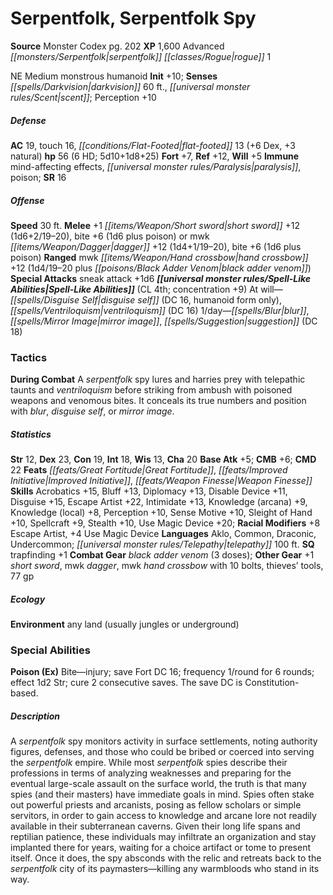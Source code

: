 ﻿---
cssclass: [monsters]
title1: Serpentfolk, Serpentfolk Spy
title2: Serpentfolk Spy
CR: 5
sources:
- name: Monster Codex
  page: 202
  link: http://paizo.com/products/btpy9926?Pathfinder-Roleplaying-Game-Monster-Codex
XP: 1600
race: Advanced
classes:
- serpentfolk rogue 1
alignment: NE
size: Medium
type: monstrous humanoid
initiative:
  bonus: 10
senses:
  darkvision: 60
  scent: true
AC:
  AC: 19
  touch: 16
  flat_footed: 13
  components:
    dex: 6
    natural: 3
HP:
  HP: 56
  long: 5d10+1d8+25
  HD: 6
saves:
  fort: 7
  ref: 12
  will: 5
immunities:
- mind-affecting effects
- paralysis
- poison
SR: 16
speeds:
  base: 30
attacks:
  melee:
  - - text: +1 short sword +12 (1d6+2/19-20)
      entries:
      - - damage: 1d6+2
          crit_range: 19-20
      attack: +1 short sword
      bonus:
      - 12
    - text: bite +6 (1d6 plus poison)
      entries:
      - - damage: 1d6
        - effect: poison
      attack: bite
      bonus:
      - 6
  - - text: mwk dagger +12 (1d4+1/19-20)
      entries:
      - - damage: 1d4+1
          crit_range: 19-20
      attack: mwk dagger
      bonus:
      - 12
    - text: bite +6 (1d6 plus poison)
      entries:
      - - damage: 1d6
        - effect: poison
      attack: bite
      bonus:
      - 6
  ranged:
  - - text: mwk hand crossbow +12 (1d4/19-20 plus black adder venom)
      entries:
      - - damage: 1d4
          crit_range: 19-20
        - effect: black adder venom
      attack: mwk hand crossbow
      bonus:
      - 12
  special:
  - sneak attack +1d6
spell_like_abilities:
  entries:
  - name: disguise self
    source: default
    freq: At will
    DC: 16
    other: humanoid form only
  - name: ventriloquism
    source: default
    freq: At will
    DC: 16
  - name: blur
    source: default
    freq: 1/day
  - name: mirror image
    source: default
    freq: 1/day
  - name: suggestion
    source: default
    freq: 1/day
    DC: 18
  sources:
  - name: default
    CL: 4
    concentration: 9
tactics:
  During Combat: A serpentfolk spy lures and harries prey with telepathic taunts and
    ventriloquism before striking from ambush with poisoned weapons and venomous bites.
    It conceals its true numbers and position with blur, disguise self, or mirror
    image.
ability_scores:
  STR: 12
  DEX: 23
  CON: 19
  INT: 18
  WIS: 13
  CHA: 20
BAB: 5
CMB: 6
CMD: 22
feats:
- name: Great Fortitude
- name: Improved Initiative
- name: Weapon Finesse
skills:
  Acrobatics: 15
  Bluff: 13
  Diplomacy: 13
  Disable Device: 11
  Disguise: 15
  Escape Artist: 22
  Intimidate: 13
  Knowledge (arcana): 9
  Knowledge (local): 8
  Perception: 10
  Sense Motive: 10
  Sleight of Hand: 10
  Spellcraft: 9
  Stealth: 10
  Use Magic Device: 20
  _racial_mods:
    Escape Artist:
      _: 8
    Use Magic Device:
      _: 4
languages:
- Aklo
- Common
- Draconic
- Undercommon
- telepathy 100 ft.
special_qualities:
- trapfinding +1
gear:
  combat:
  - black adder venom (3 doses)
  other:
  - +1 short sword
  - mwk dagger
  - mwk hand crossbow with 10 bolts
  - thieves' tools
  - 77 gp
ecology:
  environment: any land (usually jungles or underground)
special_abilities:
  Poison (Ex): Bite-injury; save Fort DC 16; frequency 1/round for 6 rounds; effect
    1d2 Str; cure 2 consecutive saves. The save DC is Constitution-based.
desc_long: A serpentfolk spy monitors activity in surface settlements, noting authority
  figures, defenses, and those who could be bribed or coerced into serving the serpentfolk
  empire. While most serpentfolk spies describe their professions in terms of analyzing
  weaknesses and preparing for the eventual large-scale assault on the surface world,
  the truth is that many spies (and their masters) have immediate goals in mind. Spies
  often stake out powerful priests and arcanists, posing as fellow scholars or simple
  servitors, in order to gain access to knowledge and arcane lore not readily available
  in their subterranean caverns. Given their long life spans and reptilian patience,
  these individuals may infiltrate an organization and stay implanted there for years,
  waiting for a choice artifact or tome to present itself. Once it does, the spy absconds
  with the relic and retreats back to the serpentfolk city of its paymasters-killing
  any warmbloods who stand in its way.

---

# Serpentfolk, Serpentfolk Spy

**Source** Monster Codex pg. 202
**XP** 1,600
Advanced _[[monsters/Serpentfolk|serpentfolk]]_ _[[classes/Rogue|rogue]]_ 1

NE Medium monstrous humanoid
**Init** +10; **Senses** _[[spells/Darkvision|darkvision]]_ 60 ft., _[[universal monster rules/Scent|scent]]_; Perception +10

##### Defense

**AC** 19, touch 16, _[[conditions/Flat-Footed|flat-footed]]_ 13 (+6 Dex, +3 natural)
**hp** 56 (6 HD; 5d10+1d8+25)
**Fort** +7, **Ref** +12, **Will** +5
**Immune** mind-affecting effects, _[[universal monster rules/Paralysis|paralysis]]_, poison; **SR** 16

##### Offense
**Speed** 30 ft.
**Melee** +1 _[[items/Weapon/Short sword|short sword]]_ +12 (1d6+2/19–20), bite +6 (1d6 plus poison) or mwk _[[items/Weapon/Dagger|dagger]]_ +12 (1d4+1/19–20), bite +6 (1d6 plus poison)
**Ranged** mwk _[[items/Weapon/Hand crossbow|hand crossbow]]_ +12 (1d4/19–20 plus _[[poisons/Black Adder Venom|black adder venom]]_)
**Special Attacks** sneak attack +1d6
**_[[universal monster rules/Spell-Like Abilities|Spell-Like Abilities]]_** (CL 4th; concentration +9)
At will—_[[spells/Disguise Self|disguise self]]_ (DC 16, humanoid form only), _[[spells/Ventriloquism|ventriloquism]]_ (DC 16)
1/day—_[[spells/Blur|blur]]_, _[[spells/Mirror Image|mirror image]]_, _[[spells/Suggestion|suggestion]]_ (DC 18)

### Tactics

**During Combat** A _serpentfolk_ spy lures and harries prey with telepathic taunts and _ventriloquism_ before striking from ambush with poisoned weapons and venomous bites. It conceals its true numbers and position with _blur_, _disguise self_, or _mirror image_.

##### Statistics
**Str** 12, **Dex** 23, **Con** 19, **Int** 18, **Wis** 13, **Cha** 20
**Base Atk** +5; **CMB** +6; **CMD** 22
**Feats** _[[feats/Great Fortitude|Great Fortitude]]_, _[[feats/Improved Initiative|Improved Initiative]]_, _[[feats/Weapon Finesse|Weapon Finesse]]_
**Skills** Acrobatics +15, Bluff +13, Diplomacy +13, Disable Device +11, Disguise +15, Escape Artist +22, Intimidate +13, Knowledge (arcana) +9, Knowledge (local) +8, Perception +10, Sense Motive +10, Sleight of Hand +10, Spellcraft +9, Stealth +10, Use Magic Device +20; **Racial Modifiers** +8 Escape Artist, +4 Use Magic Device
**Languages** Aklo, Common, Draconic, Undercommon; _[[universal monster rules/Telepathy|telepathy]]_ 100 ft.
**SQ** trapfinding +1
**Combat Gear** _black adder venom_ (3 doses); **Other Gear** +1 _short sword_, mwk _dagger_, mwk _hand crossbow_ with 10 bolts, thieves’ tools, 77 gp

##### Ecology

**Environment** any land (usually jungles or underground)

### Special Abilities

**Poison (Ex)** Bite—injury; save Fort DC 16; frequency 1/round for 6 rounds; effect 1d2 Str; cure 2 consecutive saves. The save DC is Constitution-based.

##### Description

A _serpentfolk_ spy monitors activity in surface settlements, noting authority figures, defenses, and those who could be bribed or coerced into serving the _serpentfolk_ empire. While most _serpentfolk_ spies describe their professions in terms of analyzing weaknesses and preparing for the eventual large-scale assault on the surface world, the truth is that many spies (and their masters) have immediate goals in mind. Spies often stake out powerful priests and arcanists, posing as fellow scholars or simple servitors, in order to gain access to knowledge and arcane lore not readily available in their subterranean caverns. Given their long life spans and reptilian patience, these individuals may infiltrate an organization and stay implanted there for years, waiting for a choice artifact or tome to present itself. Once it does, the spy absconds with the relic and retreats back to the _serpentfolk_ city of its paymasters—killing any warmbloods who stand in its way.